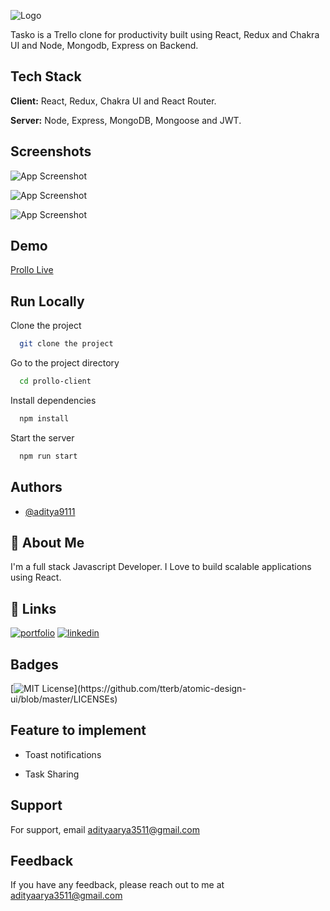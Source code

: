 ![Logo]()

Tasko is a Trello clone for productivity built using React, Redux and Chakra UI and Node, Mongodb, Express on Backend.

## Tech Stack

**Client:** React, Redux, Chakra UI and React Router.

**Server:** Node, Express, MongoDB, Mongoose and JWT.

## Screenshots

![App Screenshot]()

![App Screenshot]()

![App Screenshot]()

## Demo

[Prollo Live](https://tasko.netlify.app/)

## Run Locally

Clone the project

```bash
  git clone the project
```

Go to the project directory

```bash
  cd prollo-client
```

Install dependencies

```bash
  npm install
```

Start the server

```bash
  npm run start
```


## Authors

- [@aditya9111](https://www.github.com/aditya9111)

## 🚀 About Me

I'm a full stack Javascript Developer. I Love to build scalable applications using React.

## 🔗 Links

[![portfolio](https://img.shields.io/badge/my_portfolio-000?style=for-the-badge&logo=ko-fi&logoColor=white)](https://bit.ly/adityaarya1/)
[![linkedin](https://img.shields.io/badge/linkedin-0A66C2?style=for-the-badge&logo=linkedin&logoColor=white)](https://www.linkedin.com/in/aditya911)


## Badges

[![MIT License](https://img.shields.io/apm/l/atomic-design-ui.svg?)](https://github.com/tterb/atomic-design-ui/blob/master/LICENSEs)

## Feature to implement

- Toast notifications

- Task Sharing

## Support

For support, email adityaarya3511@gmail.com

## Feedback

If you have any feedback, please reach out to me at adityaarya3511@gmail.com
